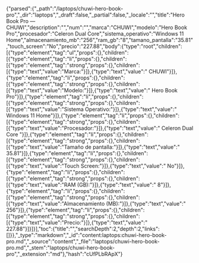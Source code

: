 {"parsed":{"_path":"/laptops/chuwi-hero-book-pro","_dir":"laptops","_draft":false,"_partial":false,"_locale":"","title":"Hero Book Pro — CHUWI","description":"","num":"","marca":"CHUWI","modelo":"Hero Book Pro","procesador":"Celeron Dual Core","sistema_operativo":"Windows 11 Home","almacenamiento_mb":"256","ram_gb":"8","tamano_pantalla":"35.81","touch_screen":"No","precio":"227.88","body":{"type":"root","children":[{"type":"element","tag":"ul","props":{},"children":[{"type":"element","tag":"li","props":{},"children":[{"type":"element","tag":"strong","props":{},"children":[{"type":"text","value":"Marca:"}]},{"type":"text","value":" CHUWI"}]},{"type":"element","tag":"li","props":{},"children":[{"type":"element","tag":"strong","props":{},"children":[{"type":"text","value":"Modelo:"}]},{"type":"text","value":" Hero Book Pro"}]},{"type":"element","tag":"li","props":{},"children":[{"type":"element","tag":"strong","props":{},"children":[{"type":"text","value":"Sistema Operativo:"}]},{"type":"text","value":" Windows 11 Home"}]},{"type":"element","tag":"li","props":{},"children":[{"type":"element","tag":"strong","props":{},"children":[{"type":"text","value":"Procesador:"}]},{"type":"text","value":" Celeron Dual Core "}]},{"type":"element","tag":"li","props":{},"children":[{"type":"element","tag":"strong","props":{},"children":[{"type":"text","value":"Tamaño de pantalla:"}]},{"type":"text","value":" 35.81"}]},{"type":"element","tag":"li","props":{},"children":[{"type":"element","tag":"strong","props":{},"children":[{"type":"text","value":"Touch Screen:"}]},{"type":"text","value":" No"}]},{"type":"element","tag":"li","props":{},"children":[{"type":"element","tag":"strong","props":{},"children":[{"type":"text","value":"RAM (GB):"}]},{"type":"text","value":" 8"}]},{"type":"element","tag":"li","props":{},"children":[{"type":"element","tag":"strong","props":{},"children":[{"type":"text","value":"Almacenamiento (MB):"}]},{"type":"text","value":" 256"}]},{"type":"element","tag":"li","props":{},"children":[{"type":"element","tag":"strong","props":{},"children":[{"type":"text","value":"Precio:"}]},{"type":"text","value":" 227.88"}]}]}],"toc":{"title":"","searchDepth":2,"depth":2,"links":[]}},"_type":"markdown","_id":"content:laptops:chuwi-hero-book-pro.md","_source":"content","_file":"laptops/chuwi-hero-book-pro.md","_stem":"laptops/chuwi-hero-book-pro","_extension":"md"},"hash":"cUfPLbRApX"}